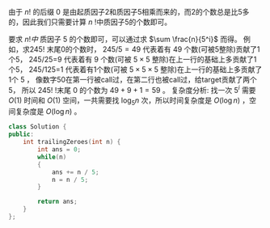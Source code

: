 由于 $n!$ 的后缀 0 是由起质因子2和质因子5相乘而来的，而2的个数总是比5多的，因此我们只需要计算 $n$ !中质因子5的个数即可。

要求 $n!中$ 质因子 5 的个数即可，可以通过求 $\sum \frac{n}{5^i}$ 而得。
例如，求245! 末尾0的个数时，
$245 / 5=49$ 代表着有 49 个数(可被5整除)贡献了1个5，
245/25=9 代表着有 9 个数(可被 $5 \times 5$ 整除)在上一行的基础上多贡献了1个5，
245/125=1 代表着有1个数(可被 $5 \times 5 \times 5$ 整除)在上一行的基础上多贡献了1个 5 ，
像数字50在第一行被call过，在第二行也被call过，给target贡献了两个5，
所以 $245!$ !末尾 0 的个数为 $49+9+1=59$ 。
复杂度分析:
找一次 $5^i$ 需要 $O(1)$ 时间和 $O(1)$ 空间，一共需要找 $\log _5 n$ 次，所以时间复杂度是 $O(\log n)$ ，空间复杂度是 $O(\log n)$ 。

```c++
class Solution {
public:
    int trailingZeroes(int n) {
        int ans = 0;
        while(n)
        {
            ans += n / 5;
            n = n / 5;
        }

        return ans;
    }
};
```

